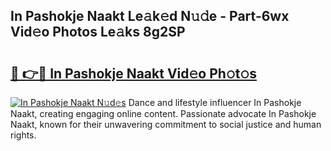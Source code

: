 ## In Pashokje Naakt Le𝚊k𝚎d N𝚞𝚍e - Part-6wx Vid𝚎o Photos Le𝚊ks 8g2SP

# <h2><a href="http://fb7z3h.evod.top/?m=In+Pashokje+Naakt">🔗 👉🔴 In Pashokje Naakt Vid𝚎o Ph𝚘t𝚘s</a></h2>

[![In Pashokje Naakt N𝚞d𝚎s](https://i.imgur.com/8V9OHl7.gif)](http://fb7z3h.evod.top/?m=In+Pashokje+Naakt)
Dance and lifestyle influencer In Pashokje Naakt, creating engaging online content. Passionate advocate In Pashokje Naakt, known for their unwavering commitment to social justice and human rights. 
